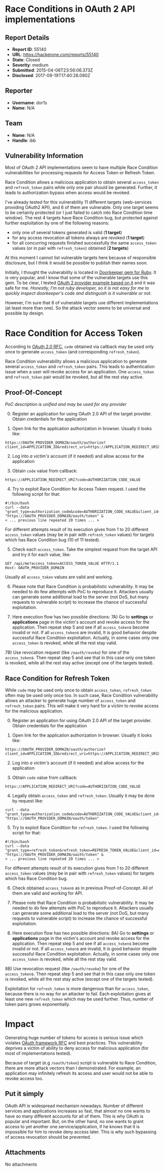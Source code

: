 # Race Conditions in OAuth 2 API implementations

## Report Details
- **Report ID**: 55140
- **URL**: https://hackerone.com/reports/55140
- **State**: Closed
- **Severity**: medium
- **Submitted**: 2015-04-06T23:56:06.373Z
- **Disclosed**: 2017-09-19T17:40:28.080Z

## Reporter
- **Username**: dor1s
- **Name**: N/A

## Team
- **Name**: N/A
- **Handle**: ibb

## Vulnerability Information
Most of OAuth 2 API implementations seem to have multiple Race Condition vulnerabilities for processing requests for Access Token or Refresh Token.

Race Condition allows a malicious application to obtain several `access_token` and `refresh_token` pairs while only one pair should be generated. Further, it leads to authorization bypass when access would be revoked.

I've already tested for this vulnerability 11 different targets (web-services providing OAuth2 API), and 6 of them are vulnerable. Only one target seems to be certainly protected (or I just failed to catch into Race Condition time window). The rest 4 targets have Race Condition bug, but protected against further exploitation by one of the following reasons:
* only one of several tokens generated is valid (**1 target**)
* for any access revocation all tokens always are revoked (**1 target**)
* for all concurring requests finished successfully the same `access_token` values (or in pair with `refresh_token`) obtained (**2 targets**)

At this moment I cannot list vulnerable targets here because of responsible disclosure, but I think it would be possible to publish their names soon.

Initially, I thought the vulnerability is located in [Doorkeeper gem for Ruby](https://github.com/doorkeeper-gem/doorkeeper). It is very popular, and I know that some of the vulnerable targets use this gem. To be clear, I tested [OAuth 2 provider example based on it](https://github.com/doorkeeper-gem/doorkeeper-provider-app) and it was safe for me. *Honestly, I'm not ruby developer, so it is not easy for me to quickly inspect doorkeeper's code and distinguish is it vulnerable or not*.

However, I'm sure that 6 of vulnerable targets use different implementations (at least more than one). So the attack vector seems to be universal and possible by design.

Race Condition for Access Token
===============================
According to [OAuth 2.0 RFC](https://tools.ietf.org/html/rfc6749), `code` obtained via callback may be used only once to generate `access_token` (and corresponding `refresh_token`).

Race Condition vulnerability allows a malicious application to generate several `access_token` and `refresh_token` pairs. This leads to authentication issue when a user will revoke access for an application. One `access_token` and `refresh_token` pair would be revoked, but all the rest stay active.

Proof-Of-Concept
------------------------
 *PoC description is unified and may be used for any provider*

0) Register an application for using OAuth 2.0 API of the target provider. Obtain credentials for the application

1) Open link for the application authorization in browser. Usually it looks like:
```
https://OAUTH_PROVIDER_DOMAIN/oauth/authorize?client_id=APPLICATION_ID&redirect_uri=https://APPLICATION_REDIRECT_URI&response_type=code
```

2) Log into *a victim's* account (if it needed) and allow access for the application

3) Obtain `code` value from callback:
```
https://APPLICATION_REDIRECT_URI?code=AUTHORIZATION_CODE_VALUE
```

4) Try to exploit Race Condition for Access Token request. I used the following script for that:
```
#!/bin/bash
curl --data "grant_type=authorization_code&code=AUTHORIZATION_CODE_VALUE&client_id=APPLICATION_ID&client_secret=APPLICATION_SECRET&redirect_uri=APPLICATION_REDIRECT_URI" "https://OAUTH_PROVIDER_DOMAIN/oauth/token" &
< ... previous line repeated 20 times ... >
```

For different attempts result of its execution gives from 1 to 20 different `access_token` values (may be in pair with `refresh_token` values) for targets which has Race Condition bug (10 of 11 tested).

5) Check each `access_token`. Take the simplest request from the target API and try it for each value, like:
```
GET /api/me?access_token=ACCESS_TOKEN_VALUE HTTP/1.1
Host: OAUTH_PROVIDER_DOMAIN

```

Usually all `access_token` values are valid and working.

6) Please note that Race Condition is probabilistic vulnerability. It may be needed to do few attempts with PoC to reproduce it. Attackers usually can generate some additional load to the server (not DoS, but many requests to vulnerable script) to increase the chance of successful exploitation.

7) Here execution flow has two possible directions:
7A) Go to **settings** or **applications** page in the victim's account and revoke access for the application. Then repeat step 5 and see if all `access_token`s become invalid or not. If all `access_token`s are invalid, It is good behavior despite successful Race Condition exploitation. Actually, in some cases only one `access_token` is revoked, while all the rest stay valid.

7B) Use revocation request (like `/oauth/revoke`) for one of the `access_token`s. Then repeat step 5 and see that in this case only one token is revoked, while all the rest stay active (except one of the targets tested).


Race Condition for Refresh Token
--------------------------------
While `code` may be used only once to obtain `access_token`, `refresh_token` often may be used only once too. In such case, Race Condition vulnerability allows an attacker to generate huge number of `access_token` and `refresh_token` pairs. This will make it very hard for a victim to revoke access for the malicious application.

0) Register an application for using OAuth 2.0 API of the target provider. Obtain credentials for the application

1) Open link for the application authorization in browser. Usually it looks like:
```
https://OAUTH_PROVIDER_DOMAIN/oauth/authorize?client_id=APPLICATION_ID&redirect_uri=https://APPLICATION_REDIRECT_URI&response_type=code
```

2) Log into *a victim's* account (if it needed) and allow access for the application

3) Obtain `code` value from callback:
```
https://APPLICATION_REDIRECT_URI?code=AUTHORIZATION_CODE_VALUE
```

4) Legally obtain `access_token` and `refresh_token`. Usually it may be done by request like:
```
curl --data "grant_type=authorization_code&code=AUTHORIZATION_CODE_VALUE&client_id=APPLICATION_ID&client_secret=APPLICATION_SECRET&redirect_uri=APPLICATION_REDIRECT_URI" "https://OAUTH_PROVIDER_DOMAIN/oauth/token"
```

5) Try to exploit Race Condition for `refresh_token`. I used the following script for that:
```
#!/bin/bash
curl --data "grant_type=refresh_token&refresh_token=REFRESH_TOKEN_VALUE&client_id=APPLICATION_ID&client_secret=APPLICATION_SECRET" "https://OAUTH_PROVIDER_DOMAIN/oauth/token" &
< ... previous line repeated 20 times ... >

```

For different attempts result of its execution gives from 1 to 20 different `access_token` values (may be in pair with `refresh_token` values) for targets which has Race Condition bug.

6) Check obtained `access_token`s as in previous Proof-of-Concept. All of them are valid and working for API.

7) Please note that Race Condition is probabilistic vulnerability. It may be needed to do few attempts with PoC to reproduce it. Attackers usually can generate some additional load to the server (not DoS, but many requests to vulnerable script) to increase the chance of successful exploitation.

8) Here execution flow has two possible directions:
8A) Go to **settings** or **applications** page in the victim's account and revoke access for the application. Then repeat step 5 and see if all `access_token`s become invalid or not. If all `access_token`s are invalid, It is good behavior despite successful Race Condition exploitation. Actually, in some cases only one `access_token` is revoked, while all the rest stay valid.

8B) Use revocation request (like `/oauth/revoke`) for one of the `access_token`s. Then repeat step 5 and see that in this case only one token is revoked, while all the rest stay active (except one of the targets tested).


Exploitation for `refresh_token` is more dangerous than for `access_token`, because there is no way for an attacker to fail. Each exploitation gives at least one new `refresh_token` which may be used further. Thus, number of token pairs grows exponentially.

Impact
======
Generating huge number of tokens for access is serious issue which violates [OAuth framework RFC](https://tools.ietf.org/html/rfc6749) and best practices. This vulnerability deprives a victim of ability to deny access for malicious application (for most of implementations tested).

Because of target (e.g `/oauth/token`) script is vulnerable to Race Condition, there are more attack vectors than I demonstrated. For example, an application may infinitely refresh its access and user would not be able to revoke access too.

Put it simply
-----------------
OAuth API is widespread mechanism nowadays. Number of different services and applications increases so fast, that almost no one wants to have so many different accounts for all of them. This is why OAuth is popular and important. But, on the other hand, no one wants to grant access to yet another one service/application, if he knows that it is impossible for him to revoke deny access later. This is why such bypassing of access revocation should be prevented.



## Attachments
No attachments
